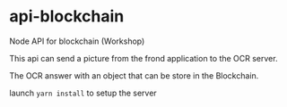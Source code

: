 # api-blockchain
Node API for blockchain (Workshop)


This api can send a picture from the frond application to the OCR server.

The OCR answer with an object that can be store in the Blockchain.


launch `yarn install` to setup the server
